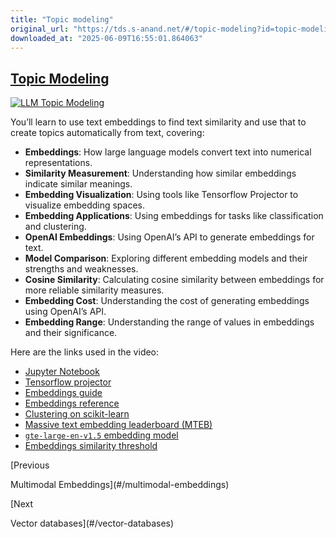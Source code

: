 ```yaml
---
title: "Topic modeling"
original_url: "https://tds.s-anand.net/#/topic-modeling?id=topic-modeling"
downloaded_at: "2025-06-09T16:55:01.864063"
---
```


[Topic Modeling](#/topic-modeling?id=topic-modeling)
----------------------------------------------------

[![LLM Topic Modeling](https://i.ytimg.com/vi_webp/eQUNhq91DlI/sddefault.webp)](https://youtu.be/eQUNhq91DlI)

You’ll learn to use text embeddings to find text similarity and use that to create topics automatically from text, covering:

* **Embeddings**: How large language models convert text into numerical representations.
* **Similarity Measurement**: Understanding how similar embeddings indicate similar meanings.
* **Embedding Visualization**: Using tools like Tensorflow Projector to visualize embedding spaces.
* **Embedding Applications**: Using embeddings for tasks like classification and clustering.
* **OpenAI Embeddings**: Using OpenAI’s API to generate embeddings for text.
* **Model Comparison**: Exploring different embedding models and their strengths and weaknesses.
* **Cosine Similarity**: Calculating cosine similarity between embeddings for more reliable similarity measures.
* **Embedding Cost**: Understanding the cost of generating embeddings using OpenAI’s API.
* **Embedding Range**: Understanding the range of values in embeddings and their significance.

Here are the links used in the video:

* [Jupyter Notebook](https://colab.research.google.com/drive/15L075RLrwXkxa29EGT-1sNm_dqJRBTe_)
* [Tensorflow projector](https://projector.tensorflow.org/)
* [Embeddings guide](https://platform.openai.com/docs/guides/embeddings)
* [Embeddings reference](https://platform.openai.com/docs/api-reference/embeddings)
* [Clustering on scikit-learn](https://scikit-learn.org/stable/modules/clustering.html)
* [Massive text embedding leaderboard (MTEB)](https://huggingface.co/spaces/mteb/leaderboard)
* [`gte-large-en-v1.5` embedding model](https://huggingface.co/Alibaba-NLP/gte-large-en-v1.5)
* [Embeddings similarity threshold](https://www.s-anand.net/blog/embeddings-similarity-threshold/)

[Previous

Multimodal Embeddings](#/multimodal-embeddings)

[Next

Vector databases](#/vector-databases)
